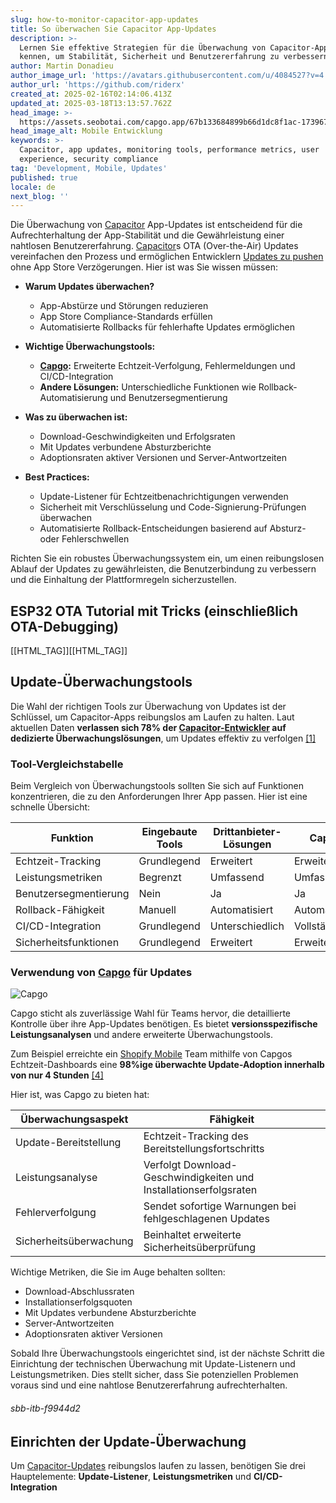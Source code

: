 ```yaml
---
slug: how-to-monitor-capacitor-app-updates
title: So überwachen Sie Capacitor App-Updates
description: >-
  Lernen Sie effektive Strategien für die Überwachung von Capacitor-App-Updates
  kennen, um Stabilität, Sicherheit und Benutzererfahrung zu verbessern.
author: Martin Donadieu
author_image_url: 'https://avatars.githubusercontent.com/u/4084527?v=4'
author_url: 'https://github.com/riderx'
created_at: 2025-02-16T02:14:06.413Z
updated_at: 2025-03-18T13:13:57.762Z
head_image: >-
  https://assets.seobotai.com/capgo.app/67b133684899b66d1dc8f1ac-1739672065689.jpg
head_image_alt: Mobile Entwicklung
keywords: >-
  Capacitor, app updates, monitoring tools, performance metrics, user
  experience, security compliance
tag: 'Development, Mobile, Updates'
published: true
locale: de
next_blog: ''
---
```


Die Überwachung von [Capacitor](https://capacitorjs.com/) App-Updates ist entscheidend für die Aufrechterhaltung der App-Stabilität und die Gewährleistung einer nahtlosen Benutzererfahrung. [Capacitor](https://capacitorjs.com/)s OTA (Over-the-Air) Updates vereinfachen den Prozess und ermöglichen Entwicklern [Updates zu pushen](https://capgo.app/docs/plugin/cloud-mode/hybrid-update) ohne App Store Verzögerungen. Hier ist was Sie wissen müssen:

-   **Warum Updates überwachen?**
    
    -   App-Abstürze und Störungen reduzieren
    -   App Store Compliance-Standards erfüllen
    -   Automatisierte Rollbacks für fehlerhafte Updates ermöglichen
-   **Wichtige Überwachungstools:**
    
    -   **[Capgo](https://capgo.app/):** Erweiterte Echtzeit-Verfolgung, Fehlermeldungen und CI/CD-Integration
    -   **Andere Lösungen:** Unterschiedliche Funktionen wie Rollback-Automatisierung und Benutzersegmentierung
-   **Was zu überwachen ist:**
    
    -   Download-Geschwindigkeiten und Erfolgsraten
    -   Mit Updates verbundene Absturzberichte
    -   Adoptionsraten aktiver Versionen und Server-Antwortzeiten
-   **Best Practices:**
    
    -   Update-Listener für Echtzeitbenachrichtigungen verwenden
    -   Sicherheit mit Verschlüsselung und Code-Signierung-Prüfungen überwachen
    -   Automatisierte Rollback-Entscheidungen basierend auf Absturz- oder Fehlerschwellen

Richten Sie ein robustes Überwachungssystem ein, um einen reibungslosen Ablauf der Updates zu gewährleisten, die Benutzerbindung zu verbessern und die Einhaltung der Plattformregeln sicherzustellen.

## ESP32 OTA Tutorial mit Tricks (einschließlich OTA-Debugging)

[[HTML_TAG]][[HTML_TAG]]

## Update-Überwachungstools

Die Wahl der richtigen Tools zur Überwachung von Updates ist der Schlüssel, um Capacitor-Apps reibungslos am Laufen zu halten. Laut aktuellen Daten **verlassen sich 78% der [Capacitor-Entwickler](https://capgo.app/blog/capacitor-comprehensive-guide/) auf dedizierte Überwachungslösungen**, um Updates effektiv zu verfolgen [\[1\]](https://ionicio/blog/capacitor-live-updates-sdk-is-now-ga)

### Tool-Vergleichstabelle

Beim Vergleich von Überwachungstools sollten Sie sich auf Funktionen konzentrieren, die zu den Anforderungen Ihrer App passen. Hier ist eine schnelle Übersicht:

| Funktion | Eingebaute Tools | Drittanbieter-Lösungen | Capgo |
| --- | --- | --- | --- |
| Echtzeit-Tracking | Grundlegend | Erweitert | Erweitert |
| Leistungsmetriken | Begrenzt | Umfassend | Umfassend |
| Benutzersegmentierung | Nein | Ja | Ja |
| Rollback-Fähigkeit | Manuell | Automatisiert | Automatisiert |
| CI/CD-Integration | Grundlegend | Unterschiedlich | Vollständig |
| Sicherheitsfunktionen | Grundlegend | Erweitert | Erweitert |

### Verwendung von [Capgo](https://capgo.app/) für Updates

![Capgo](https://mars-imagesimgixnet/seobot/screenshots/capgo.app-26aea05b7e2e737b790a9becb40f7bc5-2025-02-16jpg?auto=compress)

Capgo sticht als zuverlässige Wahl für Teams hervor, die detaillierte Kontrolle über ihre App-Updates benötigen. Es bietet **versionsspezifische Leistungsanalysen** und andere erweiterte Überwachungstools.

Zum Beispiel erreichte ein [Shopify Mobile](https://wwwshopifycom/mobile) Team mithilfe von Capgos Echtzeit-Dashboards eine **98%ige überwachte Update-Adoption innerhalb von nur 4 Stunden** [\[4\]](https://appstudyraidcom/en/read/11146/345615/using-tools-for-performance-monitoring)

Hier ist, was Capgo zu bieten hat:

| Überwachungsaspekt | Fähigkeit |
| --- | --- |
| Update-Bereitstellung | Echtzeit-Tracking des Bereitstellungsfortschritts |
| Leistungsanalyse | Verfolgt Download-Geschwindigkeiten und Installationserfolgsraten |
| Fehlerverfolgung | Sendet sofortige Warnungen bei fehlgeschlagenen Updates |
| Sicherheitsüberwachung | Beinhaltet erweiterte Sicherheitsüberprüfung |

Wichtige Metriken, die Sie im Auge behalten sollten:

-   Download-Abschlussraten
-   Installationserfolgsquoten
-   Mit Updates verbundene Absturzberichte
-   Server-Antwortzeiten
-   Adoptionsraten aktiver Versionen

Sobald Ihre Überwachungstools eingerichtet sind, ist der nächste Schritt die Einrichtung der technischen Überwachung mit Update-Listenern und Leistungsmetriken. Dies stellt sicher, dass Sie potenziellen Problemen voraus sind und eine nahtlose Benutzererfahrung aufrechterhalten.

###### sbb-itb-f9944d2

## Einrichten der Update-Überwachung

Um [Capacitor-Updates](https://capgo.app/plugins/capacitor-updater/) reibungslos laufen zu lassen, benötigen Sie drei Hauptelemente: **Update-Listener**, **Leistungsmetriken** und **CI/CD-Integration**
